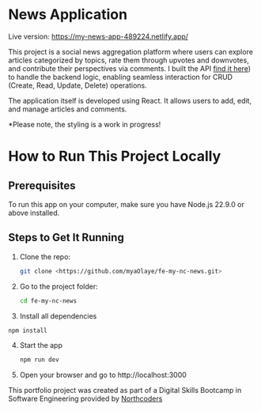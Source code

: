 # News Application

Live version: <https://my-news-app-489224.netlify.app/>

This project is a social news aggregation platform where users can explore articles categorized by topics, rate them through upvotes and downvotes, and contribute their perspectives via comments. I built the API [find it here](<https://github.com/myaOlaye/nc-news-API>)) to handle the backend logic, enabling seamless interaction for CRUD (Create, Read, Update, Delete) operations.

The application itself is developed using React. It allows users to add, edit, and manage articles and comments.

*Please note, the styling is a work in progress!

# How to Run This Project Locally

## Prerequisites

To run this app on your computer, make sure you have Node.js 22.9.0 or above installed.

## Steps to Get It Running

1. Clone the repo:

   ```bash
   git clone <https://github.com/myaOlaye/fe-my-nc-news.git>
   ```

2. Go to the project folder:

   ```bash
   cd fe-my-nc-news
   ```
 3. Install all dependencies
    
   ```bash
   npm install
```
4. Start the app
   ```bash
   npm run dev
   ```
5. Open your browser and go to http://localhost:3000

This portfolio project was created as part of a Digital Skills Bootcamp in Software Engineering provided by [Northcoders](https://northcoders.com/)


